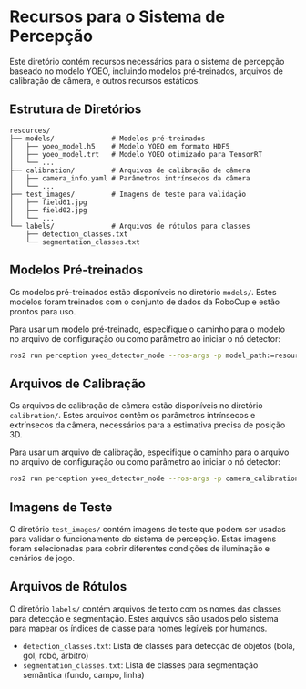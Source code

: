 # Recursos para o Sistema de Percepção

Este diretório contém recursos necessários para o sistema de percepção baseado no modelo YOEO, incluindo modelos pré-treinados, arquivos de calibração de câmera, e outros recursos estáticos.

## Estrutura de Diretórios

```
resources/
├── models/              # Modelos pré-treinados
│   ├── yoeo_model.h5    # Modelo YOEO em formato HDF5
│   ├── yoeo_model.trt   # Modelo YOEO otimizado para TensorRT
│   └── ...
├── calibration/         # Arquivos de calibração de câmera
│   ├── camera_info.yaml # Parâmetros intrínsecos da câmera
│   └── ...
├── test_images/         # Imagens de teste para validação
│   ├── field01.jpg
│   ├── field02.jpg
│   └── ...
└── labels/              # Arquivos de rótulos para classes
    ├── detection_classes.txt
    └── segmentation_classes.txt
```

## Modelos Pré-treinados

Os modelos pré-treinados estão disponíveis no diretório `models/`. Estes modelos foram treinados com o conjunto de dados da RoboCup e estão prontos para uso.

Para usar um modelo pré-treinado, especifique o caminho para o modelo no arquivo de configuração ou como parâmetro ao iniciar o nó detector:

```bash
ros2 run perception yoeo_detector_node --ros-args -p model_path:=resources/models/yoeo_model.h5
```

## Arquivos de Calibração

Os arquivos de calibração de câmera estão disponíveis no diretório `calibration/`. Estes arquivos contêm os parâmetros intrínsecos e extrínsecos da câmera, necessários para a estimativa precisa de posição 3D.

Para usar um arquivo de calibração, especifique o caminho para o arquivo no arquivo de configuração ou como parâmetro ao iniciar o nó detector:

```bash
ros2 run perception yoeo_detector_node --ros-args -p camera_calibration:=resources/calibration/camera_info.yaml
```

## Imagens de Teste

O diretório `test_images/` contém imagens de teste que podem ser usadas para validar o funcionamento do sistema de percepção. Estas imagens foram selecionadas para cobrir diferentes condições de iluminação e cenários de jogo.

## Arquivos de Rótulos

O diretório `labels/` contém arquivos de texto com os nomes das classes para detecção e segmentação. Estes arquivos são usados pelo sistema para mapear os índices de classe para nomes legíveis por humanos.

- `detection_classes.txt`: Lista de classes para detecção de objetos (bola, gol, robô, árbitro)
- `segmentation_classes.txt`: Lista de classes para segmentação semântica (fundo, campo, linha) 